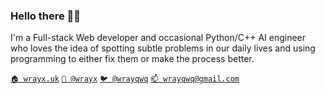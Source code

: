 <!--
**wrayx/wrayx** is a ✨ _special_ ✨ repository because its `README.md` (this file) appears on your GitHub profile.

Here are some ideas to get you started:

- 🔭 I’m currently working on ...
- 🌱 I’m currently learning ...
- 👯 I’m looking to collaborate on ...
- 🤔 I’m looking for help with ...
- 💬 Ask me about ...
- 📫 How to reach me: ...
- 😄 Pronouns: ...
- ⚡ Fun fact: ...
-->


### Hello there 👋🏻

I'm a Full-stack Web developer and occasional Python/C++ AI engineer who loves the idea of spotting subtle problems in our daily lives and using programming to either fix them or make the process better. </br>

[`🏠 wrayx.uk`](https://wrayx.uk/)
[`🔗 @wrayx`](https://linkedin.com/in/wrayx)
[`🐦 @wrayqwq`](https://twitter.com/wrayqwq)
[`📫 wrayqwq@gmail.com`](mailto:wrayqwq@gmail.com)

<!--

<br>

[![Apple Music GitHub profile](https://music-profile.rayriffy.com/theme/dark.svg?uid=000756.16307e23382f481581bd3021eecd50ae.1754)]()

-->
